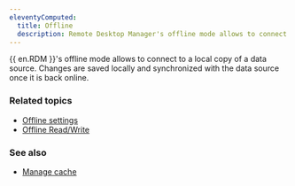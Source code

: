 ```yaml
---
eleventyComputed:
  title: Offline
  description: Remote Desktop Manager's offline mode allows to connect to a local copy of a data source. Changes are saved locally and synchronized with the data source once it is back online. 
---
```


{{ en.RDM }}'s offline mode allows to connect to a local copy of a data source. Changes are saved locally and synchronized with the data source once it is back online. 

### Related topics  

* [Offline settings](https://docs.devolutions.net/rdm/windows/commands/administration/settings/system-settings/application/offline/) 
* [Offline Read/Write](https://docs.devolutions.net/rdm/windows/data-sources/offline-mode/offline-read-write/)  

### See also  

* [Manage cache](https://docs.devolutions.net/rdm/windows/data-sources/manage-cache/)